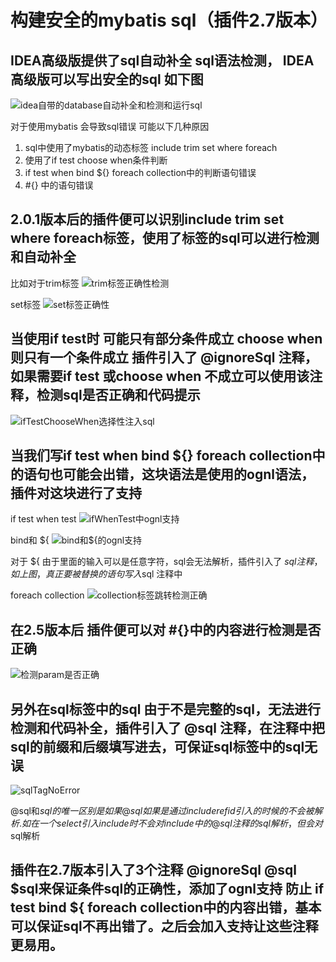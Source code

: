 #  构建安全的mybatis sql（插件2.7版本）

## IDEA高级版提供了sql自动补全 sql语法检测， IDEA高级版可以写出安全的sql 如下图
![idea自带的database自动补全和检测和运行sql](https://raw.githubusercontent.com/gejun123456/MyBatisCodeHelper-Pro/master/screenshots/idea自带的database自动补全和检测和运行sql.gif)

对于使用mybatis 会导致sql错误 可能以下几种原因
1. sql中使用了mybatis的动态标签 include trim set where foreach
2. 使用了if test choose when条件判断
3. if test when bind ${} foreach collection中的判断语句错误
4. #{} 中的语句错误

## 2.0.1版本后的插件便可以识别include trim set where foreach标签，使用了标签的sql可以进行检测和自动补全
比如对于trim标签
![trim标签正确性检测](https://raw.githubusercontent.com/gejun123456/MyBatisCodeHelper-Pro/master/screenshots/trim标签正确性检测.gif)

set标签
![set标签正确性](https://raw.githubusercontent.com/gejun123456/MyBatisCodeHelper-Pro/master/screenshots/set标签正确性.gif)

## 当使用if test时 可能只有部分条件成立 choose when 则只有一个条件成立 插件引入了 @ignoreSql 注释，如果需要if test 或choose when 不成立可以使用该注释，检测sql是否正确和代码提示

![ifTestChooseWhen选择性注入sql](https://raw.githubusercontent.com/gejun123456/MyBatisCodeHelper-Pro/master/screenshots/ifTestChooseWhen选择性注入sql.gif)

## 当我们写if test when bind ${} foreach collection中的语句也可能会出错，这块语法是使用的ognl语法，插件对这块进行了支持

if test when test
![ifWhenTest中ognl支持](https://raw.githubusercontent.com/gejun123456/MyBatisCodeHelper-Pro/master/screenshots/ifWhenTest中ognl支持.gif)

bind和 ${
![bind和${的ognl支持](https://raw.githubusercontent.com/gejun123456/MyBatisCodeHelper-Pro/master/screenshots/bind和${的ognl支持.gif)

对于 ${ 由于里面的输入可以是任意字符，sql会无法解析，插件引入了 $sql注释，如上图，真正要被替换的语句写入$sql 注释中

foreach collection
![collection标签跳转检测正确](https://raw.githubusercontent.com/gejun123456/MyBatisCodeHelper-Pro/master/screenshots/collection标签跳转检测正确.gif)

## 在2.5版本后 插件便可以对 #{}中的内容进行检测是否正确
![检测param是否正确](https://raw.githubusercontent.com/gejun123456/MyBatisCodeHelper-Pro/master/screenshots/检测param是否正确.gif)

## 另外在sql标签中的sql 由于不是完整的sql，无法进行检测和代码补全，插件引入了 @sql 注释，在注释中把sql的前缀和后缀填写进去，可保证sql标签中的sql无误
![sqlTagNoError](https://raw.githubusercontent.com/gejun123456/MyBatisCodeHelper-Pro/master/screenshots/sqlTagNoError.gif)

@sql和$sql的唯一区别是 如果@sql如果是通过 include refid引入的时候的不会被解析. 如在一个select引入include时 不会对include中的@sql注释的sql解析，但会对$sql解析

## 插件在2.7版本引入了3个注释 @ignoreSql @sql $sql来保证条件sql的正确性，添加了ognl支持 防止 if test bind ${ foreach collection中的内容出错，基本可以保证sql不再出错了。之后会加入支持让这些注释更易用。
